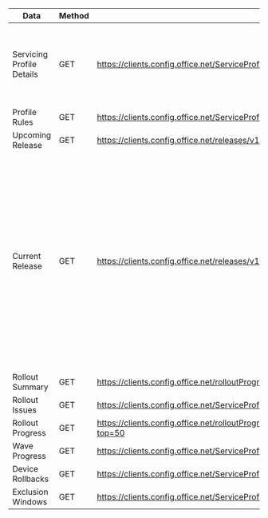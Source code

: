 | **Data** 	| **Method** 	| **URL** 	| **Example Response** 	| **Notes** 	|
|---	|---	|---	|---	|---	|
| Servicing Profile Details 	| GET 	| https://clients.config.office.net/ServiceProfile/v1.0/Profiles 	| <code>{<br>"id": "%SPGUID%",<br>"active"": false,<br>"profileState"": 0,<br>"profileType"": 0,<br>"rolloutPipeline"": 0,<br>"targetChannel"": 4<br>}</code> 	|  	|
| Profile Rules 	| GET 	| https://clients.config.office.net/ServiceProfile/v1.0/%SPGUID%/rules 	|  	|  	|
| Upcoming Release 	| GET 	| https://clients.config.office.net/releases/v1.0/NextReleaseVersion/MonthlyEnterpriseChannel 	|  	|  	|
| Current Release 	| GET 	| https://clients.config.office.net/releases/v1.0/LatestRelease/MonthlyEnterpriseChannel?releaseType=feature 	| <code>{<br>"id": 444,<br>"channel": 4,<br>"channelId": "MonthlyEnterprise",<br>"releaseVersion": 2210,<br>"releaseType": 1,<br>"availabilityDate": "2022-12-13T10:01:13.853Z",<br>"endOfSupportDate": "2023-02-14T00:00:00Z",<br>"buildVersion": {<br>"major": 16,<br>"minor": 0,<br>"build": 15726,<br>"buildRevision": 20262,<br>"buildVersionString": "16.0.15726.20262"<br>},<br>"releaseRank": "1",<br>"kbLink": "https://technet.microsoft.com/en-us/office/mt465751.aspx",<br>"cdnBaseUrl": "http://officecdn.microsoft.com/pr/55336b82-a18d-4dd6-b5f6-9e5095c314a6"<br>}</code> 	|  	|
| Rollout Summary 	| GET 	| https://clients.config.office.net/rolloutProgress/v1.0/rolloutProgress/%SPGUID%/MonthlyEnterpriseChannel/%buildVersionString%/summary 	|  	|  	|
| Rollout Issues 	| GET 	| https://clients.config.office.net/ServiceProfile/v1.0/ServiceProfileAggregator/%SPGUID%/%buildVersionString%/Issues 	|  	|  	|
| Rollout Progress 	| GET 	| https://clients.config.office.net/rolloutProgress/v1.0/rolloutProgress/%SPGUID%/MonthlyEnterpriseChannel/%buildVersionString%/devices?top=50 	|  	|  	|
| Wave Progress 	| GET 	| https://clients.config.office.net/ServiceProfile/v1.0/ServiceProfileAggregator/%SPGUID%/4/%buildVersionString%/waveprogress 	|  	|  	|
| Device Rollbacks 	| GET 	| https://clients.config.office.net/ServiceProfile/v1.0/ServiceProfileAggregator/%SPGUID%/MEC/%buildVersionString%/rollbackLinkedGroups 	|  	|  	|
| Exclusion Windows 	| GET 	| https://clients.config.office.net/ServiceProfile/v1.0/ServiceProfileAggregator/%SPGUID%/servicingExclusionWindows 	|  	|  	|